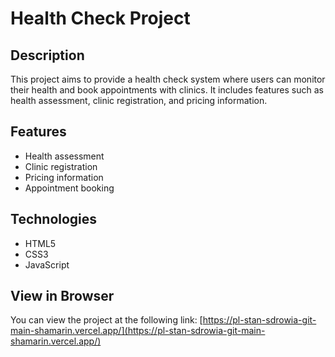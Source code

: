 # Health Check Project

## Description

This project aims to provide a health check system where users can monitor their health and book appointments with clinics. It includes features such as health assessment, clinic registration, and pricing information.

## Features

- Health assessment
- Clinic registration
- Pricing information
- Appointment booking

## Technologies

- HTML5
- CSS3
- JavaScript


## View in Browser

You can view the project at the following link:
[https://pl-stan-sdrowia-git-main-shamarin.vercel.app/](https://pl-stan-sdrowia-git-main-shamarin.vercel.app/)

